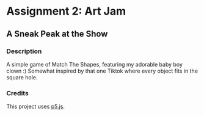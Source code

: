 # Assignment 2: Art Jam
## A Sneak Peak at the Show

### Description
A simple game of Match The Shapes, featuring my adorable baby boy clown :)
Somewhat inspired by that one Tiktok where every object fits in the square hole.

### Credits
This project uses [p5.js](https://p5js.org).